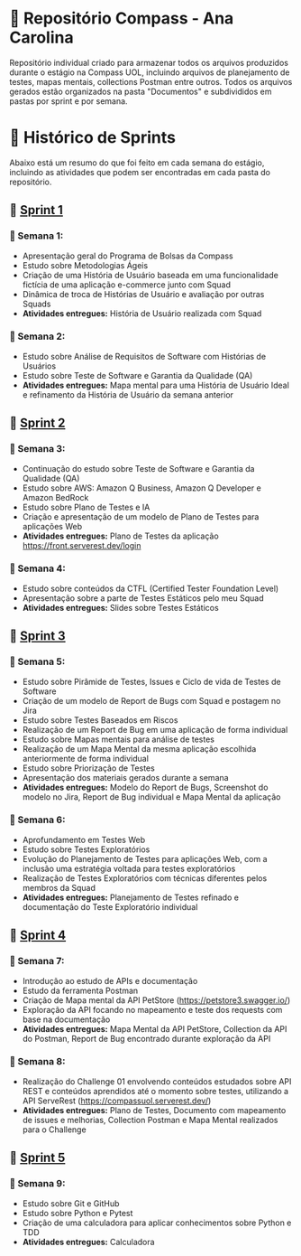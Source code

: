 # 🚀 Repositório Compass - Ana Carolina

Repositório individual criado para armazenar todos os arquivos produzidos durante o estágio na Compass UOL, incluindo arquivos de planejamento de testes, mapas mentais, collections Postman entre outros. Todos os arquivos gerados estão organizados na pasta "Documentos" e subdivididos em pastas por sprint e por semana.

# 📌 Histórico de Sprints

Abaixo está um resumo do que foi feito em cada semana do estágio, incluindo as atividades que podem ser encontradas em cada pasta do repositório.

## 🔁 [Sprint 1](Documentos/Sprint%201)
### 📅 Semana 1:
- Apresentação geral do Programa de Bolsas da Compass
- Estudo sobre Metodologias Ágeis
- Criação de uma História de Usuário baseada em uma funcionalidade fictícia de uma aplicação e-commerce junto com Squad
- Dinâmica de troca de Histórias de Usuário e avaliação por outras Squads
- **Atividades entregues:** História de Usuário realizada com Squad
### 📅 Semana 2:
- Estudo sobre Análise de Requisitos de Software com Histórias de Usuários
- Estudo sobre Teste de Software e Garantia da Qualidade (QA)
- **Atividades entregues:** Mapa mental para uma História de Usuário Ideal e refinamento da História de Usuário da semana anterior

## 🔁 [Sprint 2](Documentos/Sprint%202)
### 📅 Semana 3:
- Continuação do estudo sobre Teste de Software e Garantia da Qualidade (QA)
- Estudo sobre AWS: Amazon Q Business, Amazon Q Developer e Amazon BedRock
- Estudo sobre Plano de Testes e IA
- Criação e apresentação de um modelo de Plano de Testes para aplicações Web
- **Atividades entregues:** Plano de Testes da aplicação https://front.serverest.dev/login
### 📅 Semana 4:
- Estudo sobre conteúdos da CTFL (Certified Tester Foundation Level)
- Apresentação sobre a parte de Testes Estáticos pelo meu Squad
- **Atividades entregues:** Slides sobre Testes Estáticos

## 🔁 [Sprint 3](Documentos/Sprint%203)
### 📅 Semana 5:
- Estudo sobre Pirâmide de Testes, Issues e Ciclo de vida de Testes de Software
- Criação de um modelo de Report de Bugs com Squad e postagem no Jira
- Estudo sobre Testes Baseados em Riscos
- Realização de um Report de Bug em uma aplicação de forma individual
- Estudo sobre Mapas mentais para análise de testes
- Realização de um Mapa Mental da mesma aplicação escolhida anteriormente de forma individual
- Estudo sobre Priorização de Testes
- Apresentação dos materiais gerados durante a semana
- **Atividades entregues:** Modelo do Report de Bugs, Screenshot do modelo no Jira, Report de Bug individual e Mapa Mental da aplicação
### 📅 Semana 6:
- Aprofundamento em Testes Web
- Estudo sobre Testes Exploratórios
- Evolução do Planejamento de Testes para aplicações Web, com a inclusão uma estratégia voltada para testes exploratórios
- Realização de Testes Exploratórios com técnicas diferentes pelos membros da Squad
- **Atividades entregues:** Planejamento de Testes refinado e documentação do Teste Exploratório individual

## 🔁 [Sprint 4](Documentos/Sprint%204)
### 📅 Semana 7:
- Introdução ao estudo de APIs e documentação
- Estudo da ferramenta Postman
- Criação de Mapa mental da API PetStore (https://petstore3.swagger.io/)
- Exploração da API focando no mapeamento e teste dos requests com base na documentação
- **Atividades entregues:** Mapa Mental da API PetStore, Collection da API do Postman, Report de Bug encontrado durante exploração da API
### 📅 Semana 8:
- Realização do Challenge 01 envolvendo conteúdos estudados sobre API REST e conteúdos aprendidos até o momento sobre testes, utilizando a API ServeRest (https://compassuol.serverest.dev/)
- **Atividades entregues:** Plano de Testes, Documento com mapeamento de issues e melhorias, Collection Postman e Mapa Mental realizados para o Challenge

## 🔁 [Sprint 5](Documentos/Sprint%205)
### 📅 Semana 9:
- Estudo sobre Git e GitHub
- Estudo sobre Python e Pytest
- Criação de uma calculadora para aplicar conhecimentos sobre Python e TDD
- **Atividades entregues:** Calculadora

